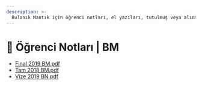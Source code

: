 ```yaml
---
description: >-
  Bulanık Mantık için öğrenci notları, el yazıları, tutulmuş veya alınmış notlar
---
```


# 📕 Öğrenci Notları \| BM

<!--YPackage.YGitbookIntegration-tarafından-otomatik-oluşturulmuştur-->

- [Final 2019 BM.pdf](Final%202019%20BM.pdf)
- [Tam 2018 BM.pdf](Tam%202018%20BM.pdf)
- [Vize 2019 BN.pdf](Vize%202019%20BN.pdf)

<!--YPackage.YGitbookIntegration-tarafından-otomatik-oluşturulmuştur-->
